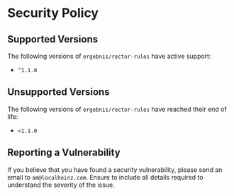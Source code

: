 # Security Policy

## Supported Versions

The following versions of `ergebnis/rector-rules` have active support:

- `^1.1.0`

## Unsupported Versions

The following versions of `ergebnis/rector-rules` have reached their end of life:

- `<1.1.0`

## Reporting a Vulnerability

If you believe that you have found a security vulnerability, please send an email to `am@localheinz.com`. Ensure to include all details required to understand the severity of the issue.
